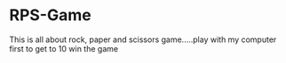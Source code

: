 # RPS-Game
This is all about rock, paper and scissors game.....play with my computer first to get to 10 win the game
